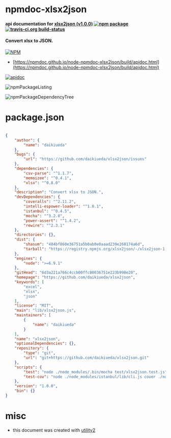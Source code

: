 # npmdoc-xlsx2json

#### api documentation for  [xlsx2json (v1.0.0)](https://github.com/daikiueda/xlsx2json)  [![npm package](https://img.shields.io/npm/v/npmdoc-xlsx2json.svg?style=flat-square)](https://www.npmjs.org/package/npmdoc-xlsx2json) [![travis-ci.org build-status](https://api.travis-ci.org/npmdoc/node-npmdoc-xlsx2json.svg)](https://travis-ci.org/npmdoc/node-npmdoc-xlsx2json)

#### Convert xlsx to JSON.

[![NPM](https://nodei.co/npm/xlsx2json.png?downloads=true&downloadRank=true&stars=true)](https://www.npmjs.com/package/xlsx2json)

- [https://npmdoc.github.io/node-npmdoc-xlsx2json/build/apidoc.html](https://npmdoc.github.io/node-npmdoc-xlsx2json/build/apidoc.html)

[![apidoc](https://npmdoc.github.io/node-npmdoc-xlsx2json/build/screenCapture.buildCi.browser.%252Ftmp%252Fbuild%252Fapidoc.html.png)](https://npmdoc.github.io/node-npmdoc-xlsx2json/build/apidoc.html)

![npmPackageListing](https://npmdoc.github.io/node-npmdoc-xlsx2json/build/screenCapture.npmPackageListing.svg)

![npmPackageDependencyTree](https://npmdoc.github.io/node-npmdoc-xlsx2json/build/screenCapture.npmPackageDependencyTree.svg)



# package.json

```json

{
    "author": {
        "name": "daikiueda"
    },
    "bugs": {
        "url": "https://github.com/daikiueda/xlsx2json/issues"
    },
    "dependencies": {
        "csv-parse": "^1.1.7",
        "memoizee": "^0.4.1",
        "xlsx": "^0.8.0"
    },
    "description": "Convert xlsx to JSON.",
    "devDependencies": {
        "coveralls": "^2.11.2",
        "intelli-espower-loader": "^1.0.1",
        "istanbul": "^0.4.5",
        "mocha": "^3.2.0",
        "power-assert": "^1.4.2",
        "rewire": "^2.3.1"
    },
    "directories": {},
    "dist": {
        "shasum": "484bf860e36751a5b0ab0e0aaad239e268174a6d",
        "tarball": "https://registry.npmjs.org/xlsx2json/-/xlsx2json-1.0.0.tgz"
    },
    "engines": {
        "node": ">=6.9.1"
    },
    "gitHead": "6d3a221a766c4ccb00ffc80036751e223b998e20",
    "homepage": "https://github.com/daikiueda/xlsx2json",
    "keywords": [
        "excel",
        "xlsx",
        "json"
    ],
    "license": "MIT",
    "main": "lib/xlsx2json.js",
    "maintainers": [
        {
            "name": "daikiueda"
        }
    ],
    "name": "xlsx2json",
    "optionalDependencies": {},
    "repository": {
        "type": "git",
        "url": "git+https://github.com/daikiueda/xlsx2json.git"
    },
    "scripts": {
        "test": "node ./node_modules/.bin/mocha test/xlsx2json.test.js",
        "test-cov": "node ./node_modules/istanbul/lib/cli.js cover ./node_modules/mocha/bin/_mocha -- --recursive -R spec"
    },
    "version": "1.0.0",
    "bin": {}
}
```



# misc
- this document was created with [utility2](https://github.com/kaizhu256/node-utility2)
